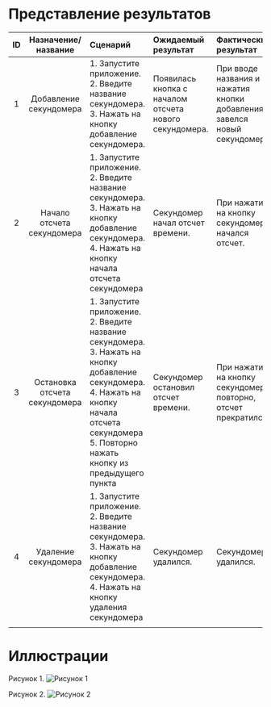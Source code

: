 # Представление результатов

| ID | Назначение/название | Сценарий | Ожидаемый результат | Фактический результат | Оценка |
|:---:|:---:|:---|:---|:---|:---|
| 1 | Добавление секундомера | 1. Запустите приложение. 2. Введите название секундомера. 3. Нажать на кнопку добавление секундомера. | Появилась кнопка с началом отсчета нового секундомера. |При вводе названия и нажатия кнопки добавления, завелся новый секундомер.|Тест пройжден.|
| 2 | Начало отсчета секундомера | 1. Запустите приложение. 2. Введите название секундомера. 3. Нажать на кнопку добавление секундомера. 4. Нажать на кнопку начала отсчета секундомера| Секундомер начал отсчет времени. |При нажатии на кнопку секундомера начался отсчет.|Тест пройден.|
| 3 | Остановка отсчета секундомера | 1. Запустите приложение. 2. Введите название секундомера. 3. Нажать на кнопку добавление секундомера. 4. Нажать на кнопку начала отсчета секундомера 5. Повторно нажать кнопку из предыдущего пункта| Секундомер остановил отсчет времени. |При нажатии на кнопку секундомера повторно, отсчет прекратился.|Тест пройден.|
| 4 | Удаление секундомера | 1. Запустите приложение. 2. Введите название секундомера. 3. Нажать на кнопку добавление секундомера. 4. Нажать на кнопку удаления секундомера | Секундомер удалился. | Секундомер удалился. |Функционал не реализован.|Тест не пройден.|
|  |  |  |  |  |  |

# Иллюстрации

<a name="1"/>

Рисунок 1.
![Рисунок 1]()

<a name="2"/>

Рисунок 2.
![Рисунок 2]()
